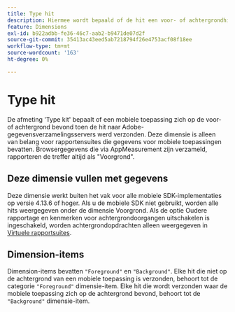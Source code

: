 ```yaml
---
title: Type hit
description: Hiermee wordt bepaald of de hit een voor- of achtergrondhit was.
feature: Dimensions
exl-id: b922adbb-fe36-46c7-aab2-b9471de07d2f
source-git-commit: 35413ac43eed5ab7218794f26e4753acf08f18ee
workflow-type: tm+mt
source-wordcount: '163'
ht-degree: 0%

---
```


# Type hit

De afmeting &#39;Type kit&#39; bepaalt of een mobiele toepassing zich op de voor- of achtergrond bevond toen de hit naar Adobe-gegevensverzamelingsservers werd verzonden. Deze dimensie is alleen van belang voor rapportensuites die gegevens voor mobiele toepassingen bevatten. Browsergegevens die via AppMeasurement zijn verzameld, rapporteren de treffer altijd als &quot;Voorgrond&quot;.

## Deze dimensie vullen met gegevens

Deze dimensie werkt buiten het vak voor alle mobiele SDK-implementaties op versie 4.13.6 of hoger. Als u de mobiele SDK niet gebruikt, worden alle hits weergegeven onder de dimensie Voorgrond. Als de optie Oudere rapportage en kenmerken voor achtergrondoorgangen uitschakelen is ingeschakeld, worden achtergrondopdrachten alleen weergegeven in [Virtuele rapportsuites](../vrs/vrs-mobile-visit-processing.md).

## Dimension-items

Dimension-items bevatten `"Foreground"` en `"Background"`. Elke hit die niet op de achtergrond van een mobiele toepassing is verzonden, behoort tot de categorie `"Foreground"` dimensie-item. Elke hit die wordt verzonden waar de mobiele toepassing zich op de achtergrond bevond, behoort tot de `"Background"` dimensie-item.
